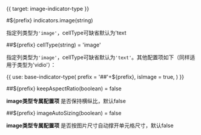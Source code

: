 {{ target: image-indicator-type }}

#${prefix} indicators.image(string)

指定列类型为`'image'`，cellType可缺省默认为'text

##${prefix} cellType(string) = 'image'

指定列类型为`'image'`，cellType可缺省默认为`'text'`。其他配置项如下（同样适用于类型为'vidio'）：

{{ use: base-indicator-type(
    prefix = '##'+${prefix},
    isImage = true,
) }}

##${prefix} keepAspectRatio(boolean) = false

**image类型专属配置项**  是否保持横纵比，默认false 

##${prefix} imageAutoSizing(boolean) = false

**image类型专属配置项**  是否按图片尺寸自动撑开单元格尺寸，默认false 